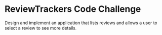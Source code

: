 # ReviewTrackers Code Challenge
Design and implement an application that lists reviews and allows a user to select a review to see more details.